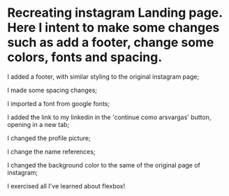 # Recreating instagram Landing page. Here I intent to make some changes such as add a footer, change some colors, fonts and spacing.

I added a footer, with similar styling to the original instagram page;

I made some spacing changes; 

I imported a font from google fonts;

I added the link to my linkedin in the 'continue como arsvargas' button, opening in a new tab;

I changed the profile picture;

I change the name references;

I changed the background color to the same of the original page of instagram; 

I exercised all I've learned about flexbox!
